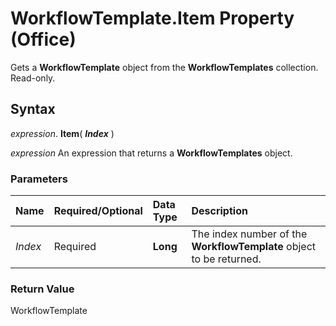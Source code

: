 
# WorkflowTemplate.Item Property (Office)

Gets a  **WorkflowTemplate** object from the **WorkflowTemplates** collection. Read-only.


## Syntax

 _expression_. **Item**( **_Index_** )

 _expression_ An expression that returns a **WorkflowTemplates** object.


### Parameters



|**Name**|**Required/Optional**|**Data Type**|**Description**|
|:-----|:-----|:-----|:-----|
| _Index_|Required|**Long**|The index number of the  **WorkflowTemplate** object to be returned.|

### Return Value

WorkflowTemplate

